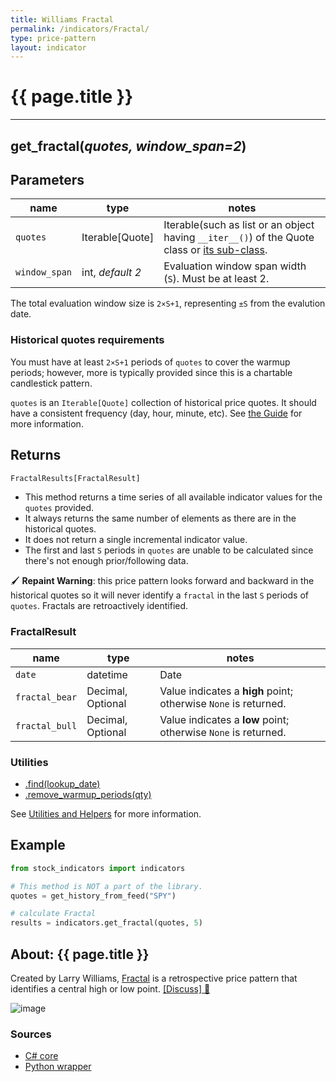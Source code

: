 ```yaml
---
title: Williams Fractal
permalink: /indicators/Fractal/
type: price-pattern
layout: indicator
---
```


# {{ page.title }}
<hr>

## **get_fractal**(*quotes, window_span=2*)

## Parameters

| name | type | notes
| -- |-- |--
| `quotes` | Iterable[Quote] | Iterable(such as list or an object having `__iter__()`) of the Quote class or [its sub-class]({{site.baseurl}}/guide/#using-custom-quote-classes).
| `window_span` | int, *default 2* | Evaluation window span width (`S`).  Must be at least 2.

<!-- | `endType` | EndType | Determines whether `Close` or `High/Low` are used to find end points.  See [EndType options](#endtype-options) below.  Default is `EndType.HighLow`. -->

The total evaluation window size is `2×S+1`, representing `±S` from the evalution date.

### Historical quotes requirements

You must have at least `2×S+1` periods of `quotes` to cover the warmup periods; however, more is typically provided since this is a chartable candlestick pattern.

`quotes` is an `Iterable[Quote]` collection of historical price quotes.  It should have a consistent frequency (day, hour, minute, etc).  See [the Guide]({{site.baseurl}}/guide/#historical-quotes) for more information.

<!-- ### EndType options

| type | description
|-- |--
| `EndType.Close` | Chevron point identified from `Close` price
| `EndType.HighLow` | Chevron point identified from `High` and `Low` price (default) -->

## Returns

```python
FractalResults[FractalResult]
```

- This method returns a time series of all available indicator values for the `quotes` provided.
- It always returns the same number of elements as there are in the historical quotes.
- It does not return a single incremental indicator value.
- The first and last `S` periods in `quotes` are unable to be calculated since there's not enough prior/following data.

:paintbrush: **Repaint Warning**: this price pattern looks forward and backward in the historical quotes so it will never identify a `fractal` in the last `S` periods of `quotes`.  Fractals are retroactively identified.

### FractalResult

| name | type | notes
| -- |-- |--
| `date` | datetime | Date
| `fractal_bear` | Decimal, Optional | Value indicates a **high** point; otherwise `None` is returned.
| `fractal_bull` | Decimal, Optional | Value indicates a **low** point; otherwise `None` is returned.

### Utilities

- [.find(lookup_date)]({{site.baseurl}}/utilities#find-indicator-result-by-date)
- [.remove_warmup_periods(qty)]({{site.baseurl}}/utilities#remove-warmup-periods)

See [Utilities and Helpers]({{site.baseurl}}/utilities#utilities-for-indicator-results) for more information.

## Example

```python
from stock_indicators import indicators

# This method is NOT a part of the library.
quotes = get_history_from_feed("SPY")

# calculate Fractal
results = indicators.get_fractal(quotes, 5)
```

## About: {{ page.title }}

Created by Larry Williams, [Fractal](https://www.investopedia.com/terms/f/fractal.asp) is a retrospective price pattern that identifies a central high or low point.
[[Discuss] :speech_balloon:]({{site.github.base_repository_url}}/discussions/255 "Community discussion about this indicator")

![image]({{site.charturl}}/Fractal.png)

### Sources

- [C# core]({{site.base_sourceurl}}/e-k/Fractal/Fractal.cs)
- [Python wrapper]({{site.sourceurl}}/fractal.py)
